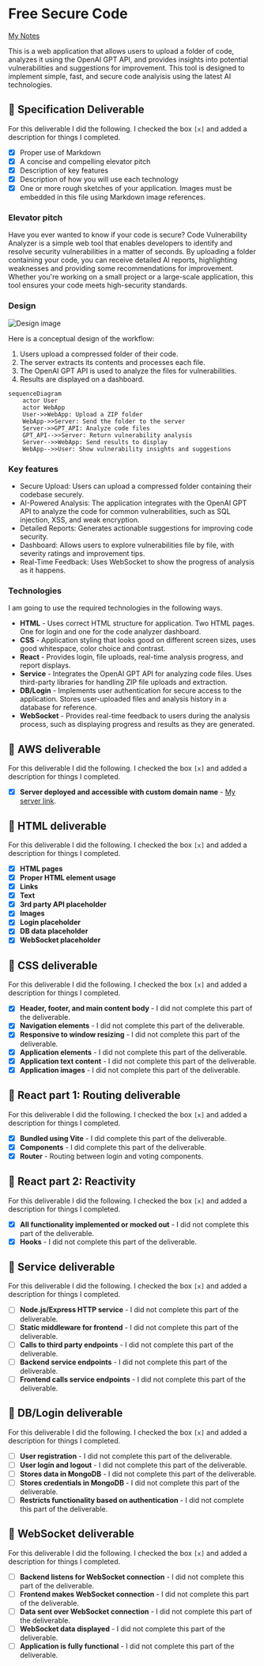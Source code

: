 # Free Secure Code

[My Notes](notes.md)

This is a web application that allows users to upload a folder of code, analyzes it using the OpenAI GPT API, and provides insights into potential vulnerabilities and suggestions for improvement. This tool is designed to implement simple, fast, and secure code analyisis using the latest AI technologies.

## 🚀 Specification Deliverable

For this deliverable I did the following. I checked the box `[x]` and added a description for things I completed.

- [x] Proper use of Markdown
- [x] A concise and compelling elevator pitch
- [x] Description of key features
- [x] Description of how you will use each technology
- [x] One or more rough sketches of your application. Images must be embedded in this file using Markdown image references.

### Elevator pitch

Have you ever wanted to know if your code is secure? Code Vulnerability Analyzer is a simple web tool that enables developers to identify and resolve security vulnerabilities in a matter of seconds. By uploading a folder containing your code, you can receive detailed AI reports, highlighting weaknesses and providing some recommendations for improvement. Whether you're working on a small project or a large-scale application, this tool ensures your code meets high-security standards.

### Design

![Design image](design.png)

Here is a conceptual design of the workflow:
1. Users upload a compressed folder of their code.
2. The server extracts its contents and processes each file.
3. The OpenAI GPT API is used to analyze the files for vulnerabilities.
4. Results are displayed on a dashboard.

```mermaid
sequenceDiagram
    actor User
    actor WebApp
    User->>WebApp: Upload a ZIP folder
    WebApp->>Server: Send the folder to the server
    Server->>GPT_API: Analyze code files
    GPT_API-->>Server: Return vulnerability analysis
    Server-->>WebApp: Send results to display
    WebApp-->>User: Show vulnerability insights and suggestions
```

### Key features

- Secure Upload: Users can upload a compressed folder containing their codebase securely.
- AI-Powered Analysis: The application integrates with the OpenAI GPT API to analyze the code for common vulnerabilities, such as SQL injection, XSS, and weak encryption.
- Detailed Reports: Generates actionable suggestions for improving code security.
- Dashboard: Allows users to explore vulnerabilities file by file, with severity ratings and improvement tips.
- Real-Time Feedback: Uses WebSocket to show the progress of analysis as it happens.

### Technologies

I am going to use the required technologies in the following ways.

- **HTML** - Uses correct HTML structure for application. Two HTML pages. One for login and one for the code analyzer dashboard.
- **CSS** - Application styling that looks good on different screen sizes, uses good whitespace, color choice and contrast.
- **React** - Provides login, file uploads, real-time analysis progress, and report displays.
- **Service** - Integrates the OpenAI GPT API for analyzing code files.
Uses third-party libraries for handling ZIP file uploads and extraction.
- **DB/Login** - Implements user authentication for secure access to the application.
Stores user-uploaded files and analysis history in a database for reference.
- **WebSocket** - Provides real-time feedback to users during the analysis process, such as displaying progress and results as they are generated.

## 🚀 AWS deliverable

For this deliverable I did the following. I checked the box `[x]` and added a description for things I completed.

- [X] **Server deployed and accessible with custom domain name** - [My server link](https://getsecurecode.com).

## 🚀 HTML deliverable

For this deliverable I did the following. I checked the box `[x]` and added a description for things I completed.

- [X] **HTML pages**
- [X] **Proper HTML element usage**
- [X] **Links**
- [X] **Text**
- [X] **3rd party API placeholder**
- [X] **Images**
- [X] **Login placeholder**
- [X] **DB data placeholder**
- [X] **WebSocket placeholder**

## 🚀 CSS deliverable

For this deliverable I did the following. I checked the box `[x]` and added a description for things I completed.

- [X] **Header, footer, and main content body** - I did not complete this part of the deliverable.
- [X] **Navigation elements** - I did not complete this part of the deliverable.
- [X] **Responsive to window resizing** - I did not complete this part of the deliverable.
- [X] **Application elements** - I did not complete this part of the deliverable.
- [X] **Application text content** - I did not complete this part of the deliverable.
- [X] **Application images** - I did not complete this part of the deliverable.

## 🚀 React part 1: Routing deliverable

For this deliverable I did the following. I checked the box `[x]` and added a description for things I completed.

- [X] **Bundled using Vite** - I did complete this part of the deliverable.
- [X] **Components** - I did complete this part of the deliverable.
- [X] **Router** - Routing between login and voting components.

## 🚀 React part 2: Reactivity

For this deliverable I did the following. I checked the box `[x]` and added a description for things I completed.

- [X] **All functionality implemented or mocked out** - I did not complete this part of the deliverable.
- [X] **Hooks** - I did not complete this part of the deliverable.

## 🚀 Service deliverable

For this deliverable I did the following. I checked the box `[x]` and added a description for things I completed.

- [ ] **Node.js/Express HTTP service** - I did not complete this part of the deliverable.
- [ ] **Static middleware for frontend** - I did not complete this part of the deliverable.
- [ ] **Calls to third party endpoints** - I did not complete this part of the deliverable.
- [ ] **Backend service endpoints** - I did not complete this part of the deliverable.
- [ ] **Frontend calls service endpoints** - I did not complete this part of the deliverable.

## 🚀 DB/Login deliverable

For this deliverable I did the following. I checked the box `[x]` and added a description for things I completed.

- [ ] **User registration** - I did not complete this part of the deliverable.
- [ ] **User login and logout** - I did not complete this part of the deliverable.
- [ ] **Stores data in MongoDB** - I did not complete this part of the deliverable.
- [ ] **Stores credentials in MongoDB** - I did not complete this part of the deliverable.
- [ ] **Restricts functionality based on authentication** - I did not complete this part of the deliverable.

## 🚀 WebSocket deliverable

For this deliverable I did the following. I checked the box `[x]` and added a description for things I completed.

- [ ] **Backend listens for WebSocket connection** - I did not complete this part of the deliverable.
- [ ] **Frontend makes WebSocket connection** - I did not complete this part of the deliverable.
- [ ] **Data sent over WebSocket connection** - I did not complete this part of the deliverable.
- [ ] **WebSocket data displayed** - I did not complete this part of the deliverable.
- [ ] **Application is fully functional** - I did not complete this part of the deliverable.
